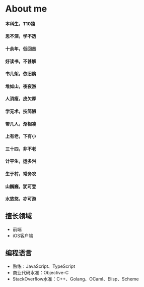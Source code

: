 # About me

#### 本科生，T10猿
#### 思不深，学不透 
#### 十余年，低回首

#### 好读书，不甚解
#### 书几架，依旧购
#### 堆如山，夜夜游

#### 人消瘦，皮欠厚
#### 学无术，技简陋
#### 带几人，渐相凑

#### 上有老，下有小
#### 三十四，非不老
#### 计平生，运多舛

#### 生于村，常务农
#### 山巍巍，犹可登
#### 水悠悠，亦可游

## 擅长领域

- 前端
- iOS客户端

## 编程语言

- 熟练：JavaScript、TypeScript
- 商业代码水准：Objective-C
- StackOverflow水准：C++、Golang、OCaml、Elisp、Scheme